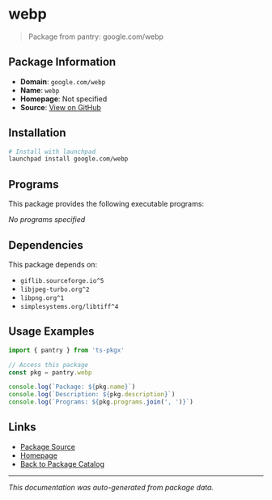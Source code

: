 # webp

> Package from pantry: google.com/webp

## Package Information

- **Domain**: `google.com/webp`
- **Name**: `webp`
- **Homepage**: Not specified
- **Source**: [View on GitHub](https://github.com/pkgxdev/pantry/tree/main/projects/google.com/webp/package.yml)

## Installation

```bash
# Install with launchpad
launchpad install google.com/webp
```

## Programs

This package provides the following executable programs:

*No programs specified*

## Dependencies

This package depends on:

- `giflib.sourceforge.io^5`
- `libjpeg-turbo.org^2`
- `libpng.org^1`
- `simplesystems.org/libtiff^4`

## Usage Examples

```typescript
import { pantry } from 'ts-pkgx'

// Access this package
const pkg = pantry.webp

console.log(`Package: ${pkg.name}`)
console.log(`Description: ${pkg.description}`)
console.log(`Programs: ${pkg.programs.join(', ')}`)
```

## Links

- [Package Source](https://github.com/pkgxdev/pantry/tree/main/projects/google.com/webp/package.yml)
- [Homepage](#)
- [Back to Package Catalog](../../../package-catalog.md)

---

*This documentation was auto-generated from package data.*
